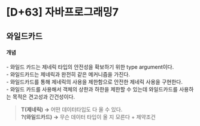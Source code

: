 # [D+63] 자바프로그래밍7

## 와일드카드

#### <b>개념</b>

\- 와일드 카드는 제네릭 타입의 안전성을 확보하기 위한 type argument이다.<br>
\- 와일드카드는 제네릭과 완전히 같은 메커니즘을 가진다.<br>
\- 와일드카드를 통해 제네릭의 사용을 제한함으로 안전한 제네릭 사용을 구현한다.<br>
\- 와일드 카드를 사용해서 객체의 상한과 하한을 제한할 수 있는데 와일드카드를 사용하는 목적은 견고성과 간건성이다.<br>

><b>T(제네릭) →</b> 어떤 데이터타입도 다 올 수 있다.<br>
><b>?(와일드카드) →</b> 무슨 데이터 타입이 올 지 모른다 + 제약조건 <br>

<br>